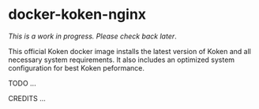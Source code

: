 # docker-koken-nginx

*This is a work in progress. Please check back later*.

This official Koken docker image installs the latest version of Koken and all necessary system requirements. It also includes an optimized system configuration for best Koken peformance.

TODO
...

CREDITS
...